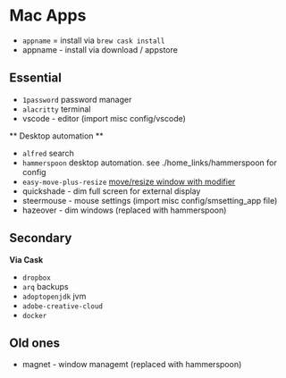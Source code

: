 # Mac Apps

- `appname` = install via `brew cask install`
- appname - install via download / appstore

## Essential

- `1password` password manager
- `alacritty` terminal
- vscode - editor (import misc config/vscode)

** Desktop automation **

- `alfred` search
- `hammerspoon` desktop automation. see ./home_links/hammerspoon for config
- `easy-move-plus-resize` [move/resize window with modifier](https://github.com/dmarcotte/easy-move-resize)
- quickshade - dim full screen for external display
- steermouse - mouse settings (import misc config/smsetting_app file)
- hazeover - dim windows (replaced with hammerspoon)

## Secondary
 
**Via Cask**

- `dropbox`
- `arq` backups
- `adoptopenjdk` jvm
- `adobe-creative-cloud`
- `docker`


## Old ones

- magnet - window managemt (replaced with hammerspoon)